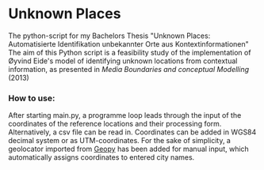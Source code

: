 # Unknown Places
The python-script for my Bachelors Thesis "Unknown Places: Automatisierte Identifikation unbekannter Orte aus Kontextinformationen" \
The aim of this Python script is a feasibility study of the implementation of Øyvind Eide's model of identifying unknown locations from contextual information, as presented in _Media Boundaries and conceptual Modelling_ (2013)

### How to use:
After starting main.py, a programme loop leads through the input of the coordinates of the reference locations and their processing form. Alternatively, a csv file can be read in.
Coordinates can be added in WGS84 decimal system or as UTM-coordinates.
For the sake of simplicity, a geolocator imported from [Geopy](https://geopy.readthedocs.io/en/stable/) has been added for manual input, which automatically assigns coordinates to entered city names.

